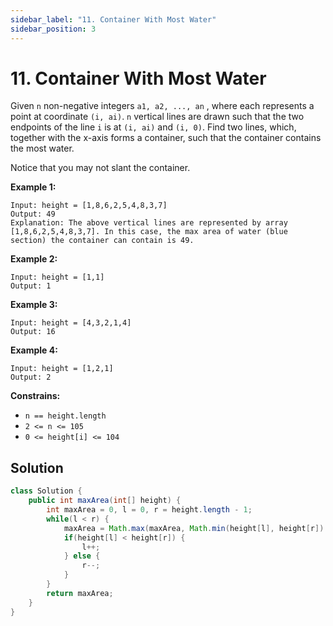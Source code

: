 ```yaml
---
sidebar_label: "11. Container With Most Water"
sidebar_position: 3
---
```


# 11. Container With Most Water

Given `n` non-negative integers `a1, a2, ..., an` , where each represents a point at coordinate `(i, ai)`. `n` vertical lines are drawn such that the two endpoints of the line `i` is at `(i, ai)` and `(i, 0)`. Find two lines, which, together with the x-axis forms a container, such that the container contains the most water.

Notice that you may not slant the container.

__Example 1:__
```shell
Input: height = [1,8,6,2,5,4,8,3,7]
Output: 49
Explanation: The above vertical lines are represented by array [1,8,6,2,5,4,8,3,7]. In this case, the max area of water (blue section) the container can contain is 49.
```

__Example 2:__
```shell
Input: height = [1,1]
Output: 1
```

**Example 3:**
```shell
Input: height = [4,3,2,1,4]
Output: 16
```
**Example 4:**
```
Input: height = [1,2,1]
Output: 2
```

__Constrains:__
+ `n == height.length`
+ `2 <= n <= 105`
+ `0 <= height[i] <= 104`

## Solution
```java
class Solution {
    public int maxArea(int[] height) {
        int maxArea = 0, l = 0, r = height.length - 1;
        while(l < r) {
            maxArea = Math.max(maxArea, Math.min(height[l], height[r]) * (r - l));
            if(height[l] < height[r]) {
                l++;
            } else {
                r--;
            }
        }
        return maxArea;
    }
}
```